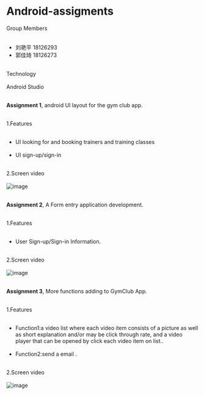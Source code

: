 # Android-assigments


Group Members<br><br>
 * 刘艳平  18126293<br>
 * 郭佳琦  18126273<br><br>

Technology<br><br>
Android Studio<br><br>


**Assignment 1**, android UI layout for the gym club app.<br><br>

1.Features<br><br>
* UI looking for and booking trainers and training classes<br><br>
* UI sign-up/sign-in<br><br>

2.Screen video<br><br>
![image](https://github.com/yanpingliu716/Android-assigments/blob/master/screen%20video/assignment1.gif)<br><br>


**Assignment 2**, A Form entry application development.<br><br>

1.Features<br><br>
* User Sign-up/Sign-in Information.<br><br>

2.Screen video<br><br>
![image](https://github.com/yanpingliu716/Android-assigments/blob/master/screen%20video/assignment2.gif)<br><br>


**Assignment 3**, More functions adding to GymClub App.<br><br>

1.Features<br><br>
* Function1:a video list where each video item consists of a picture as well as short explanation and/or may be click through rate, and a video player that can be opened by click each video item on list..<br><br>
* Function2:send a email .<br><br>

2.Screen video<br><br>
![image](https://github.com/yanpingliu716/Android-assigments/blob/master/screen%20video/assignment3.gif)<br><br>



